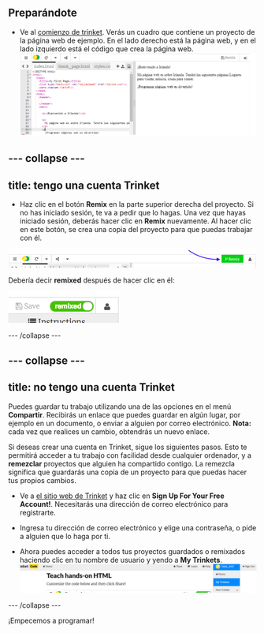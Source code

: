 ## Preparándote

- Ve al [comienzo de trinket](http://dojo.soy/html-b-start). Verás un cuadro que contiene un proyecto de la página web de ejemplo. En el lado derecho está la página web, y en el lado izquierdo está el código que crea la página web. ![Página web y código en Trinket](images/tktHTMLStartingPoint.png)

## \--- collapse \---

## title: tengo una cuenta Trinket

- Haz clic en el botón **Remix** en la parte superior derecha del proyecto. Si no has iniciado sesión, te va a pedir que lo hagas. Una vez que hayas iniciado sesión, deberás hacer clic en **Remix** nuevamente. Al hacer clic en este botón, se crea una copia del proyecto para que puedas trabajar con él. 

![Botón Remix](images/tktRemixButtonArrow.png)

Debería decir **remixed** después de hacer clic en él:

![El botón ahora dice "remixed"](images/tktRemixedSmall.png)

\--- /collapse \---

## \--- collapse \---

## title: no tengo una cuenta Trinket

Puedes guardar tu trabajo utilizando una de las opciones en el menú **Compartir**. Recibirás un enlace que puedes guardar en algún lugar, por ejemplo en un documento, o enviar a alguien por correo electrónico. **Nota:** cada vez que realices un cambio, obtendrás un nuevo enlace.

Si deseas crear una cuenta en Trinket, sigue los siguientes pasos. Esto te permitirá acceder a tu trabajo con facilidad desde cualquier ordenador, y a **remezclar** proyectos que alguien ha compartido contigo. La remezcla significa que guardarás una copia de un proyecto para que puedas hacer tus propios cambios.

- Ve a [el sitio web de Trinket](http://dojo.soy/trinket) y haz clic en **Sign Up For Your Free Account!**. Necesitarás una dirección de correo electrónico para registrarte.

- Ingresa tu dirección de correo electrónico y elige una contraseña, o pide a alguien que lo haga por ti.

- Ahora puedes acceder a todos tus proyectos guardados o remixados haciendo clic en tu nombre de usuario y yendo a **My Trinkets**. ![elemento del menú "My Trinkets"](images/MyTrinketsMenuWide.png)

\--- /collapse \---

¡Empecemos a programar!